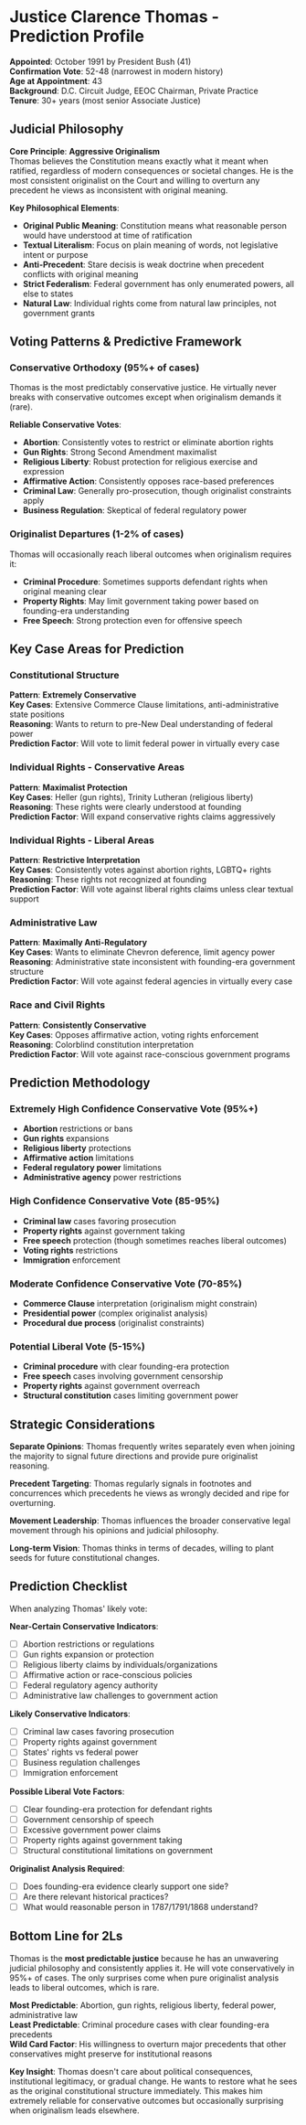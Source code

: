 # Justice Clarence Thomas - Prediction Profile

**Appointed**: October 1991 by President Bush (41)  
**Confirmation Vote**: 52-48 (narrowest in modern history)  
**Age at Appointment**: 43  
**Background**: D.C. Circuit Judge, EEOC Chairman, Private Practice  
**Tenure**: 30+ years (most senior Associate Justice)

## Judicial Philosophy

**Core Principle**: **Aggressive Originalism**  
Thomas believes the Constitution means exactly what it meant when ratified, regardless of modern consequences or societal changes. He is the most consistent originalist on the Court and willing to overturn any precedent he views as inconsistent with original meaning.

**Key Philosophical Elements**:
- **Original Public Meaning**: Constitution means what reasonable person would have understood at time of ratification
- **Textual Literalism**: Focus on plain meaning of words, not legislative intent or purpose
- **Anti-Precedent**: Stare decisis is weak doctrine when precedent conflicts with original meaning
- **Strict Federalism**: Federal government has only enumerated powers, all else to states
- **Natural Law**: Individual rights come from natural law principles, not government grants

## Voting Patterns & Predictive Framework

### Conservative Orthodoxy (95%+ of cases)
Thomas is the most predictably conservative justice. He virtually never breaks with conservative outcomes except when originalism demands it (rare).

**Reliable Conservative Votes**:
- **Abortion**: Consistently votes to restrict or eliminate abortion rights
- **Gun Rights**: Strong Second Amendment maximalist
- **Religious Liberty**: Robust protection for religious exercise and expression
- **Affirmative Action**: Consistently opposes race-based preferences
- **Criminal Law**: Generally pro-prosecution, though originalist constraints apply
- **Business Regulation**: Skeptical of federal regulatory power

### Originalist Departures (1-2% of cases)
Thomas will occasionally reach liberal outcomes when originalism requires it:
- **Criminal Procedure**: Sometimes supports defendant rights when original meaning clear
- **Property Rights**: May limit government taking power based on founding-era understanding
- **Free Speech**: Strong protection even for offensive speech

## Key Case Areas for Prediction

### Constitutional Structure
**Pattern**: **Extremely Conservative**  
**Key Cases**: Extensive Commerce Clause limitations, anti-administrative state positions  
**Reasoning**: Wants to return to pre-New Deal understanding of federal power  
**Prediction Factor**: Will vote to limit federal power in virtually every case

### Individual Rights - Conservative Areas
**Pattern**: **Maximalist Protection**  
**Key Cases**: Heller (gun rights), Trinity Lutheran (religious liberty)  
**Reasoning**: These rights were clearly understood at founding  
**Prediction Factor**: Will expand conservative rights claims aggressively

### Individual Rights - Liberal Areas  
**Pattern**: **Restrictive Interpretation**  
**Key Cases**: Consistently votes against abortion rights, LGBTQ+ rights  
**Reasoning**: These rights not recognized at founding  
**Prediction Factor**: Will vote against liberal rights claims unless clear textual support

### Administrative Law
**Pattern**: **Maximally Anti-Regulatory**  
**Key Cases**: Wants to eliminate Chevron deference, limit agency power  
**Reasoning**: Administrative state inconsistent with founding-era government structure  
**Prediction Factor**: Will vote against federal agencies in virtually every case

### Race and Civil Rights
**Pattern**: **Consistently Conservative**  
**Key Cases**: Opposes affirmative action, voting rights enforcement  
**Reasoning**: Colorblind constitution interpretation  
**Prediction Factor**: Will vote against race-conscious government programs

## Prediction Methodology

### Extremely High Confidence Conservative Vote (95%+)
- **Abortion** restrictions or bans
- **Gun rights** expansions
- **Religious liberty** protections
- **Affirmative action** limitations
- **Federal regulatory power** limitations
- **Administrative agency** power restrictions

### High Confidence Conservative Vote (85-95%)
- **Criminal law** cases favoring prosecution
- **Property rights** against government taking
- **Free speech** protection (though sometimes reaches liberal outcomes)
- **Voting rights** restrictions
- **Immigration** enforcement

### Moderate Confidence Conservative Vote (70-85%)
- **Commerce Clause** interpretation (originalism might constrain)
- **Presidential power** (complex originalist analysis)
- **Procedural due process** (originalist constraints)

### Potential Liberal Vote (5-15%)
- **Criminal procedure** with clear founding-era protection
- **Free speech** cases involving government censorship
- **Property rights** against government overreach
- **Structural constitution** cases limiting government power

## Strategic Considerations

**Separate Opinions**: Thomas frequently writes separately even when joining the majority to signal future directions and provide pure originalist reasoning.

**Precedent Targeting**: Thomas regularly signals in footnotes and concurrences which precedents he views as wrongly decided and ripe for overturning.

**Movement Leadership**: Thomas influences the broader conservative legal movement through his opinions and judicial philosophy.

**Long-term Vision**: Thomas thinks in terms of decades, willing to plant seeds for future constitutional changes.

## Prediction Checklist

When analyzing Thomas' likely vote:

**Near-Certain Conservative Indicators**:
- [ ] Abortion restrictions or regulations
- [ ] Gun rights expansion or protection
- [ ] Religious liberty claims by individuals/organizations
- [ ] Affirmative action or race-conscious policies
- [ ] Federal regulatory agency authority
- [ ] Administrative law challenges to government action

**Likely Conservative Indicators**:
- [ ] Criminal law cases favoring prosecution
- [ ] Property rights against government
- [ ] States' rights vs federal power
- [ ] Business regulation challenges
- [ ] Immigration enforcement

**Possible Liberal Vote Factors**:
- [ ] Clear founding-era protection for defendant rights
- [ ] Government censorship of speech
- [ ] Excessive government power claims
- [ ] Property rights against government taking
- [ ] Structural constitutional limitations on government

**Originalist Analysis Required**:
- [ ] Does founding-era evidence clearly support one side?
- [ ] Are there relevant historical practices?
- [ ] What would reasonable person in 1787/1791/1868 understand?

## Bottom Line for 2Ls

Thomas is the **most predictable justice** because he has an unwavering judicial philosophy and consistently applies it. He will vote conservatively in 95%+ of cases. The only surprises come when pure originalist analysis leads to liberal outcomes, which is rare.

**Most Predictable**: Abortion, gun rights, religious liberty, federal power, administrative law  
**Least Predictable**: Criminal procedure cases with clear founding-era precedents  
**Wild Card Factor**: His willingness to overturn major precedents that other conservatives might preserve for institutional reasons

**Key Insight**: Thomas doesn't care about political consequences, institutional legitimacy, or gradual change. He wants to restore what he sees as the original constitutional structure immediately. This makes him extremely reliable for conservative outcomes but occasionally surprising when originalism leads elsewhere.